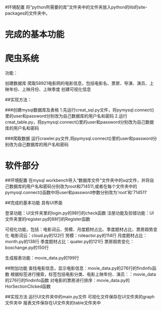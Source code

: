 #环境配置
将“python所需要的库”文件夹中的文件夹放入python的lib的site-packages的文件夹中。

# 完成的基本功能

# 爬虫系统
功能：

创建数据库
爬取58921电影网的电影信息，包括电影名、票房、导演、演员、上映年份、上映月份、上映季度
创建可视化信息


##实现方法：

###创建mysql数据库及表格
1.先运行creat_sql.py文件，将pymysql.connect()里的user和password分别改为自己数据库的用户名和密码
2.运行creat_table.py，将pymysql.connect()里的user和password分别改为自己数据库的用户名和密码

###爬取数据
运行crawler.py文件,将pymysql.connect()里的user和password分别改为自己数据库的用户名和密码


# 软件部分 
##环境配置
在mysql workbench导入“数据库文件“文件夹中的sql文件，并将自己数据库的用户名和密码分别改为root和714511,或者在每个文件夹中的pymysql.connect()函数中将user和password参数分别改为'root'和'714511'

##完成的基本功能
具有UI界面

登录功能：UI文件夹里的login.py的98行的check函数
注册功能及验错功能：UI文件夹里的register.py的88行的Register函数

可视化功能，包括：电影词云、劳模、月度题材占比、季度题材占比、票房趋势变化
电影词云：cloud.py的122行
劳模：roleactor.py的114行
月度题材占比：month.py的138行
季度题材占比：quater.py的121行
票房趋势变化：boxchange.py的150行

生成报表功能：movie_data.py的199行

##附加功能
查找电影信息，显示电影信息：movie_data.py的276行的findinfo函数
根据标签进行搜索，标签包括电影分类、电影上映年份、演员：：movie_data的276行的findinfo函数
对电影的票房进行排序：movie_data.py的HorSectionClicked函数

##实现方法
运行UI文件夹中的main.py文件
可视化文件保存在UI文件夹的graph文件夹中
报表文件保存在UI文件夹的table文件夹中
